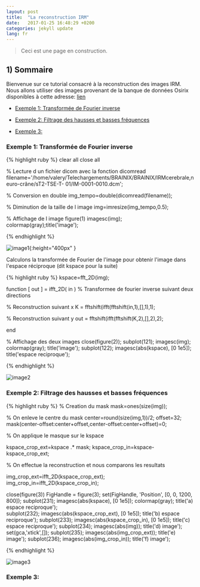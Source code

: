 ```yaml
---
layout: post
title:  "La reconstruction IRM"
date:   2017-01-25 16:48:29 +0200
categories: jekyll update
lang: fr
---
```

> Ceci est une page en construction.

## 1) Sommaire

Bienvenue sur ce tutorial consacré à la reconstruction des images IRM. Nous allons utiliser des images provenant de la banque de données Osirix disponibles à cette adresse: [lien](http://www.osirix-viewer.com/resources/dicom-image-library/)

* [Exemple 1: Transformée de Fourier inverse](#exemple1)

* [Exemple 2: Filtrage des hausses et basses fréquences](#exemple2)

* [Exemple 3: ](#exemple3)


### Exemple 1: Transformée de Fourier inverse <a id="exemple1"></a>

{% highlight ruby %}
clear all
close all

%  Lecture d un fichier dicom avec la fonction dicomread
filename='/home/valery/Telechargements/BRAINIX/BRAINIX/IRMcerebrale,neuro-crâne/sT2-TSE-T- 01/IM-0001-0010.dcm';

%  Conversion en double
img_tempo=double(dicomread(filename));

%  Diminution de la taille de l image
img=imresize(img_tempo,0.5);

%  Affichage de l image
figure(1)
imagesc(img); colormap(gray);title('image');

{% endhighlight %}

![image1](../../../../../images/reconstruction/image1.png){:height="400px" }

Calculons la transformée de Fourier de l'image pour obtenir l'image dans l'espace réciproque (dit kspace pour la suite)

{% highlight ruby %}
kspace=fft_2D(img);

function [ out ] = ifft_2D( in )
%  Transformee de fourier inverse suivant deux directions

%  Reconstruction suivant x
K = fftshift(ifft(fftshift(in,1),[],1),1);

%  Reconstruction suivant y
out = fftshift(ifft(fftshift(K,2),[],2),2);

end

%  Affichage des deux images
close(figure(2));
subplot(121); imagesc(img); colormap(gray); title('image');
subplot(122); imagesc(abs(kspace), [0 1e5]); title('espace reciproque');

{% endhighlight %}


![image2](../../../../../images/reconstruction/image2.png)


### Exemple 2: Filtrage des hausses et basses fréquences <a id="exemple2"></a>


{% highlight ruby %}
%  Creation du mask
mask=ones(size(img));

%  On enleve le centre du mask
center=round(size(img,1))/2;
offset=32;
mask(center-offset:center+offset,center-offset:center+offset)=0;

%  On applique le masque sur le kspace

kspace_crop_ext=kspace .* mask;
kspace_crop_in=kspace-kspace_crop_ext;

%  On effectue la reconstruction et nous comparons les resultats

img_crop_ext=ifft_2D(kspace_crop_ext);
img_crop_in=ifft_2D(kspace_crop_in);

close(figure(3))
FigHandle = figure(3);
set(FigHandle, 'Position', [0, 0, 1200, 800]);
subplot(231); imagesc(abs(kspace), [0 1e5]); colormap(gray); title('a) espace reciproque');  
subplot(232); imagesc(abs(kspace_crop_ext), [0 1e5]); title('b) espace reciproque');
subplot(233); imagesc(abs(kspace_crop_in), [0 1e5]); title('c) espace reciproque');
subplot(234); imagesc(abs(img)); title('d) image');  set(gca,'xtick',[]);
subplot(235); imagesc(abs(img_crop_ext)); title('e) image');
subplot(236); imagesc(abs(img_crop_in)); title('f) image');  

{% endhighlight %}

![image3](../../../../../images/reconstruction/image3.png)

### Exemple 3: <a id="exemple3"></a>
